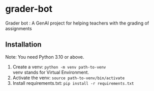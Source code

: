 # grader-bot
Grader bot : A GenAI project for helping teachers with the grading of assignments
## Installation
Note: You need Python 3.10 or above. 
1. Create a venv: 
```python -m venv path-to-venv```  
venv stands for Virtual Environment.
2. Activate the venv:
```source path-to-venv/bin/activate```
3. Install requirements.txt:
```pip install -r requirements.txt```
